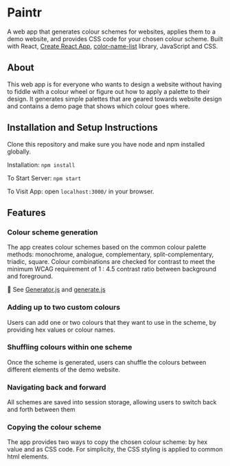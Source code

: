# Paintr

A web app that generates colour schemes for websites, applies them to a demo website, and provides CSS code for your chosen colour scheme.
Built with React, [Create React App](https://github.com/facebook/create-react-app), [color-name-list](https://github.com/meodai/color-names) library, JavaScript and CSS.

## About

This web app is for everyone who wants to design a website without having to fiddle with a colour wheel or figure out how to apply a palette to their design. It generates simple palettes that are geared towards website design and contains a demo page that shows which colour goes where.

## Installation and Setup Instructions

Clone this repository and make sure you have node and npm installed globally.

Installation: `npm install`

To Start Server: `npm start`

To Visit App: open `localhost:3000/` in your browser.

## Features

### Colour scheme generation

The app creates colour schemes based on the common colour palette methods: monochrome, analogue, complementary, split-complementary, triadic, square. Colour combinations are checked for contrast to meet the minimum WCAG requirement of 1 : 4.5 contrast ratio between background and foreground.

:eyes: See [Generator.js](https://github.com/dariatsvetkova/paintr/blob/main/src/Components/Generator.js) and [generate.js](https://github.com/dariatsvetkova/paintr/blob/main/src/Components/generate.js)

### Adding up to two custom colours

Users can add one or two colours that they want to use in the scheme, by providing hex values or colour names.

### Shuffling colours within one scheme

Once the scheme is generated, users can shuffle the colours between different elements of the demo website.

### Navigating back and forward

All schemes are saved into session storage, allowing users to switch back and forth between them

### Copying the colour scheme

The app provides two ways to copy the chosen colour scheme: by hex value and as CSS code. For simplicity, the CSS styling is applied to common html elements.
